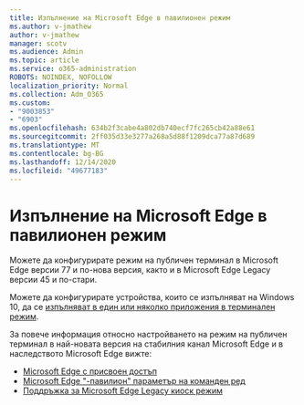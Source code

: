 ```yaml
---
title: Изпълнение на Microsoft Edge в павилионен режим
ms.author: v-jmathew
author: v-jmathew
manager: scotv
ms.audience: Admin
ms.topic: article
ms.service: o365-administration
ROBOTS: NOINDEX, NOFOLLOW
localization_priority: Normal
ms.collection: Adm_O365
ms.custom:
- "9003853"
- "6903"
ms.openlocfilehash: 634b2f3cabe4a802db740ecf7fc265cb42a88e61
ms.sourcegitcommit: 2ff035d33e3277a268a5d88f1209dca77a87d689
ms.translationtype: MT
ms.contentlocale: bg-BG
ms.lasthandoff: 12/14/2020
ms.locfileid: "49677183"
---
```

# <a name="run-microsoft-edge-in-kiosk-mode"></a>Изпълнение на Microsoft Edge в павилионен режим

Можете да конфигурирате режим на публичен терминал в Microsoft Edge версии 77 и по-нова версия, както и в Microsoft Edge Legacy версии 45 и по-стари.

Можете да конфигурирате устройства, които се изпълняват на Windows 10, да се [изпълняват в един или няколко приложения в терминален режим](https://go.microsoft.com/fwlink/?linkid=2133659).

За повече информация относно настройването на режим на публичен терминал в най-новата версия на стабилния канал Microsoft Edge и в наследството Microsoft Edge вижте:

- [Microsoft Edge с присвоен достъп](https://go.microsoft.com/fwlink/?linkid=2133494)
- [Microsoft Edge "-павилион" параметър на команден ред](https://go.microsoft.com/fwlink/?linkid=2133724)
- [Поддръжка за Microsoft Edge Legacy киоск режим](https://go.microsoft.com/fwlink/?linkid=2133725)
